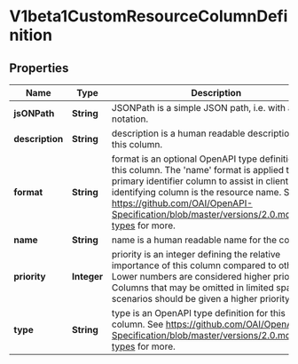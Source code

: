 

# V1beta1CustomResourceColumnDefinition

## Properties

Name | Type | Description | Notes
------------ | ------------- | ------------- | -------------
**jsONPath** | **String** | JSONPath is a simple JSON path, i.e. with array notation. | 
**description** | **String** | description is a human readable description of this column. |  [optional]
**format** | **String** | format is an optional OpenAPI type definition for this column. The &#39;name&#39; format is applied to the primary identifier column to assist in clients identifying column is the resource name. See https://github.com/OAI/OpenAPI-Specification/blob/master/versions/2.0.md#data-types for more. |  [optional]
**name** | **String** | name is a human readable name for the column. | 
**priority** | **Integer** | priority is an integer defining the relative importance of this column compared to others. Lower numbers are considered higher priority. Columns that may be omitted in limited space scenarios should be given a higher priority. |  [optional]
**type** | **String** | type is an OpenAPI type definition for this column. See https://github.com/OAI/OpenAPI-Specification/blob/master/versions/2.0.md#data-types for more. | 



